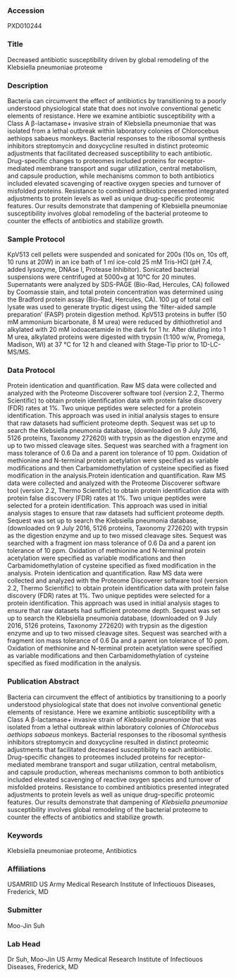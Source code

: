 ### Accession
PXD010244

### Title
Decreased antibiotic susceptibility driven by global remodeling of the Klebsiella pneumoniae proteome

### Description
Bacteria can circumvent the effect of antibiotics by transitioning to a poorly understood physiological state that does not involve conventional genetic elements of resistance. Here we examine antibiotic susceptibility with a Class A β-lactamase+ invasive strain of Klebsiella pneumoniae that was isolated from a lethal outbreak within laboratory colonies of Chlorocebus aethiops sabaeus monkeys. Bacterial responses to the ribosomal synthesis inhibitors streptomycin and doxycycline resulted in distinct proteomic adjustments that facilitated decreased susceptibility to each antibiotic. Drug-specific changes to proteomes included proteins for receptor-mediated membrane transport and sugar utilization, central metabolism, and capsule production, while mechanisms common to both antibiotics included elevated scavenging of reactive oxygen species and turnover of misfolded proteins. Resistance to combined antibiotics presented integrated adjustments to protein levels as well as unique drug-specific proteomic features. Our results demonstrate that dampening of Klebsiella pneumoniae susceptibility involves global remodeling of the bacterial proteome to counter the effects of antibiotics and stabilize growth.

### Sample Protocol
KpV513 cell pellets were suspended and sonicated for 200s (10s on, 10s off, 10 runs at 20W) in an ice bath of 1 ml ice-cold 25 mM Tris-HCl (pH 7.4, added lysozyme, DNAse I, Protease Inhibitor). Sonicated bacterial suspensions were centrifuged at 5000×g at 10°C for 20 minutes. Supernatants were analyzed by SDS-PAGE (Bio-Rad, Hercules, CA) followed by Coomassie stain, and total protein concentration was determined using the Bradford protein assay (Bio-Rad, Hercules, CA). 100 µg of total cell lysate was used to generate tryptic digest using the ‘filter-aided sample preparation’ (FASP) protein digestion method. KpV513 proteins in buffer (50 mM ammonium bicarbonate, 8 M urea) were reduced by dithiothretiol and alkylated with 20 mM iodoacetamide in the dark for 1 hr. After diluting into 1 M urea, alkylated proteins were digested with trypsin (1:100 w/w, Promega, Madison, WI) at 37 °C for 12 h and cleaned with Stage-Tip prior to 1D-LC-MS/MS.

### Data Protocol
Protein identication and quantification.  Raw MS data were collected and analyzed with the Proteome Discoverer software tool (version 2.2, Thermo Scientific) to obtain protein identification data with protein false discovery (FDR) rates at 1%. Two unique peptides were selected for a protein identification. This approach was used in initial analysis stages to ensure that raw datasets had sufficient proteome depth.  Sequest was set up to search the Klebsiella pneumonia database, (downloaded on 9 July 2016, 5126 proteins, Taxonomy 272620) with trypsin as the digestion enzyme and up to two missed cleavage sites. Sequest was searched with a fragment ion mass tolerance of 0.6 Da and a parent ion tolerance of 10 ppm. Oxidation of methionine and N-terminal protein acetylation were specified as variable modifications and then Carbamidomethylation of cysteine specified as fixed modification in the analysis.Protein identication and quantification.  Raw MS data were collected and analyzed with the Proteome Discoverer software tool (version 2.2, Thermo Scientific) to obtain protein identification data with protein false discovery (FDR) rates at 1%. Two unique peptides were selected for a protein identification. This approach was used in initial analysis stages to ensure that raw datasets had sufficient proteome depth.  Sequest was set up to search the Klebsiella pneumonia database, (downloaded on 9 July 2016, 5126 proteins, Taxonomy 272620) with trypsin as the digestion enzyme and up to two missed cleavage sites. Sequest was searched with a fragment ion mass tolerance of 0.6 Da and a parent ion tolerance of 10 ppm. Oxidation of methionine and N-terminal protein acetylation were specified as variable modifications and then Carbamidomethylation of cysteine specified as fixed modification in the analysis. Protein identication and quantification.  Raw MS data were collected and analyzed with the Proteome Discoverer software tool (version 2.2, Thermo Scientific) to obtain protein identification data with protein false discovery (FDR) rates at 1%. Two unique peptides were selected for a protein identification. This approach was used in initial analysis stages to ensure that raw datasets had sufficient proteome depth.  Sequest was set up to search the Klebsiella pneumonia database, (downloaded on 9 July 2016, 5126 proteins, Taxonomy 272620) with trypsin as the digestion enzyme and up to two missed cleavage sites. Sequest was searched with a fragment ion mass tolerance of 0.6 Da and a parent ion tolerance of 10 ppm. Oxidation of methionine and N-terminal protein acetylation were specified as variable modifications and then Carbamidomethylation of cysteine specified as fixed modification in the analysis.

### Publication Abstract
Bacteria can circumvent the effect of antibiotics by transitioning to a poorly understood physiological state that does not involve conventional genetic elements of resistance. Here we examine antibiotic susceptibility with a Class A &#x3b2;-lactamase+ invasive strain of <i>Klebsiella pneumoniae</i> that was isolated from a lethal outbreak within laboratory colonies of <i>Chlorocebus aethiops sabaeus</i> monkeys. Bacterial responses to the ribosomal synthesis inhibitors streptomycin and doxycycline resulted in distinct proteomic adjustments that facilitated decreased susceptibility to each antibiotic. Drug-specific changes to proteomes included proteins for receptor-mediated membrane transport and sugar utilization, central metabolism, and capsule production, whereas mechanisms common to both antibiotics included elevated scavenging of reactive oxygen species and turnover of misfolded proteins. Resistance to combined antibiotics presented integrated adjustments to protein levels as well as unique drug-specific proteomic features. Our results demonstrate that dampening of <i>Klebsiella pneumoniae</i> susceptibility involves global remodeling of the bacterial proteome to counter the effects of antibiotics and stabilize growth.

### Keywords
Klebsiella pneumoniae proteome, Antibiotics

### Affiliations
USAMRIID
US Army Medical Research Institute of Infectiouos Diseases, Frederick, MD

### Submitter
Moo-Jin Suh

### Lab Head
Dr Suh, Moo-Jin
US Army Medical Research Institute of Infectiouos Diseases, Frederick, MD


